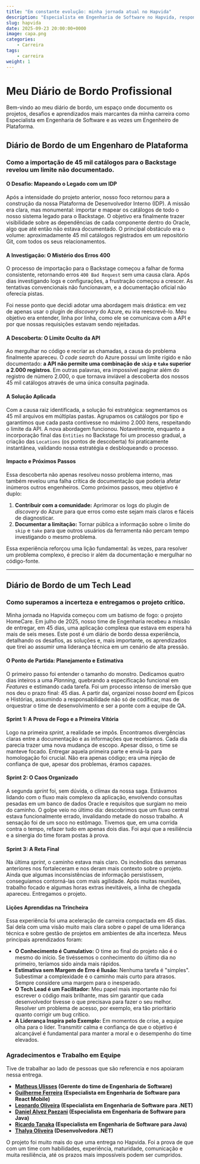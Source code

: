 ```yaml
---
title: "Em constante evolução: minha jornada atual no Hapvida"
description: "Especialista em Engenharia de Software no Hapvida, responsável por projetar e implementar soluções de alta performance com .NET e Engenharia de Plataforma. Meu foco é resolver desafios complexos, otimizando a tecnologia para impulsionar o impacto positivo que geramos juntos."
slug: hapvida
date: 2025-09-23 20:00:00+0000
image: capa.png
categories:
    - Carreira
tags:
    - carreira
weight: 1
---
```


# Meu Diário de Bordo Profissional

Bem-vindo ao meu diário de bordo, um espaço onde documento os projetos, desafios e aprendizados mais marcantes da minha carreira como Especialista em Engenharia de Software e as vezes um Engenheiro de Plataforma.

## Diário de Bordo de um Engenharo de Plataforma

### Como a importação de 45 mil catálogos para o Backstage revelou um limite não documentado.

#### O Desafio: Mapeando o Legado com um IDP

Após a intensidade do projeto anterior, nosso foco retornou para a construção da nossa Plataforma de Desenvolvedor Interno (IDP). A missão era clara, mas monumental: importar e mapear os catálogos de todo o nosso sistema legado para o Backstage. O objetivo era finalmente trazer visibilidade sobre as dependências de cada componente dentro do Oracle, algo que até então não estava documentado. O principal obstáculo era o volume: aproximadamente 45 mil catálogos registrados em um repositório Git, com todos os seus relacionamentos.

#### A Investigação: O Mistério dos Erros 400

O processo de importação para o Backstage começou a falhar de forma consistente, retornando erros `400 Bad Request` sem uma causa clara. Após dias investigando logs e configurações, a frustração começou a crescer. As tentativas convencionais não funcionavam, e a documentação oficial não oferecia pistas.

Foi nesse ponto que decidi adotar uma abordagem mais drástica: em vez de apenas usar o plugin de *discovery* do Azure, eu iria reescrevê-lo. Meu objetivo era entender, linha por linha, como ele se comunicava com a API e por que nossas requisições estavam sendo rejeitadas.

#### A Descoberta: O Limite Oculto da API

Ao mergulhar no código e recriar as chamadas, a causa do problema finalmente apareceu. O *code search* do Azure possui um limite rígido e não documentado: **a API não permite uma combinação de `skip` e `take` superior a 2.000 registros**. Em outras palavras, era impossível paginar além do registro de número 2.000, o que tornava inviável a descoberta dos nossos 45 mil catálogos através de uma única consulta paginada.

#### A Solução Aplicada

Com a causa raiz identificada, a solução foi estratégica: segmentamos os 45 mil arquivos em múltiplas pastas. Agrupamos os catálogos por tipo e garantimos que cada pasta contivesse no máximo 2.000 itens, respeitando o limite da API. A nova abordagem funcionou. Notavelmente, enquanto a incorporação final das `Entities` no Backstage foi um processo gradual, a criação das `Locations` (os pontos de descoberta) foi praticamente instantânea, validando nossa estratégia e desbloqueando o processo.

#### Impacto e Próximos Passos

Essa descoberta não apenas resolveu nosso problema interno, mas também revelou uma falha crítica de documentação que poderia afetar inúmeros outros engenheiros. Como próximos passos, meu objetivo é duplo:

1.  **Contribuir com a comunidade:** Aprimorar os logs do plugin de *discovery* do Azure para que erros como este sejam mais claros e fáceis de diagnosticar.
2.  **Documentar a limitação:** Tornar pública a informação sobre o limite do `skip` e `take` para que outros usuários da ferramenta não percam tempo investigando o mesmo problema.

Essa experiência reforçou uma lição fundamental: às vezes, para resolver um problema complexo, é preciso ir além da documentação e mergulhar no código-fonte.

---

## Diário de Bordo de um Tech Lead

### Como superamos a incerteza e entregamos o projeto crítico.

Minha jornada no Hapvida começou com um batismo de fogo: o projeto HomeCare. Em julho de 2025, nosso time de Engenharia recebeu a missão de entregar, em 45 dias, uma aplicação complexa que estava em espera há mais de seis meses. Este post é um diário de bordo dessa experiência, detalhando os desafios, as soluções e, mais importante, os aprendizados que tirei ao assumir uma liderança técnica em um cenário de alta pressão.

#### O Ponto de Partida: Planejamento e Estimativa

O primeiro passo foi entender o tamanho do monstro. Dedicamos quatro dias inteiros a uma *Planning*, quebrando a especificação funcional em *Features* e estimando cada tarefa. Foi um processo intenso de imersão que nos deu o prazo final: 45 dias. A partir daí, organizei nosso *board* em Épicos e Histórias, assumindo a responsabilidade não só de codificar, mas de orquestrar o time de desenvolvimento e ser a ponte com a equipe de QA.

#### Sprint 1: A Prova de Fogo e a Primeira Vitória

Logo na primeira *sprint*, a realidade se impôs. Encontramos divergências claras entre a documentação e as informações que recebíamos. Cada dia parecia trazer uma nova mudança de escopo. Apesar disso, o time se manteve focado. Entregar aquela primeira parte e enviá-la para homologação foi crucial. Não era apenas código; era uma injeção de confiança de que, apesar dos problemas, éramos capazes.

#### Sprint 2: O Caos Organizado

A segunda *sprint* foi, sem dúvida, o clímax da nossa saga. Estávamos lidando com o fluxo mais complexo da aplicação, envolvendo consultas pesadas em um banco de dados Oracle e requisitos que surgiam no meio do caminho. O golpe veio no último dia: descobrimos que um fluxo central estava funcionalmente errado, invalidando metade do nosso trabalho. A sensação foi de um soco no estômago. Tivemos que, em uma corrida contra o tempo, refazer tudo em apenas dois dias. Foi aqui que a resiliência e a sinergia do time foram postas à prova.

#### Sprint 3: A Reta Final

Na última *sprint*, o caminho estava mais claro. Os incêndios das semanas anteriores nos fortaleceram e nos deram mais contexto sobre o projeto. Ainda que algumas inconsistências de informação persistissem, conseguíamos contorná-las com mais agilidade. Após muitas reuniões, trabalho focado e algumas horas extras inevitáveis, a linha de chegada apareceu. Entregamos o projeto.

#### Lições Aprendidas na Trincheira

Essa experiência foi uma aceleração de carreira compactada em 45 dias. Saí dela com uma visão muito mais clara sobre o papel de uma liderança técnica e sobre gestão de projetos em ambientes de alta incerteza. Meus principais aprendizados foram:

* **O Conhecimento é Cumulativo:** O time ao final do projeto não é o mesmo do início. Se tivéssemos o conhecimento do último dia no primeiro, teríamos sido ainda mais rápidos.
* **Estimativa sem Margem de Erro é Ilusão:** Nenhuma tarefa é "simples". Subestimar a complexidade é o caminho mais curto para atrasos. Sempre considere uma margem para o inesperado.
* **O Tech Lead é um Facilitador:** Meu papel mais importante não foi escrever o código mais brilhante, mas sim garantir que cada desenvolvedor tivesse o que precisava para fazer o seu melhor. Resolver um problema de acesso, por exemplo, era tão prioritário quanto corrigir um bug crítico.
* **A Liderança Inspira pelo Exemplo:** Em momentos de crise, a equipe olha para o líder. Transmitir calma e confiança de que o objetivo é alcançável é fundamental para manter a moral e o desempenho do time elevados.

### Agradecimentos e Trabalho em Equipe

Tive de trabalhar ao lado de pessoas que são referencia e nos apoiaram nessa entrega.

* **[Matheus Ulisses](https://www.linkedin.com/in/matheus-ulisses) (Gerente do time de Engenharia de Software)**
* **[Guilherme Ferreira]() (Especialista em Engenharia de Software para React Mobile)**
* **[Leonardo Oliveira]() (Especialista em Engenharia de Software para .NET)**
* **[Daniel Alvez Paezani]() (Especialista em Engenharia de Software para Java)**
* **[Ricardo Tanaka](https://www.linkedin.com/in/ricardo-takahiro-tanaka) (Especialista em Engenharia de Software para Java)**
* **[Thalya Oliveira](https://www.linkedin.com/in/thalyaoliveira25) (Desenvolvedora .NET)**

O projeto foi muito mais do que uma entrega no Hapvida. Foi a prova de que com um time com habilidades, experiência, maturidade, comunicação e muita resiliência, até os prazos mais impossíveis podem ser cumpridos.